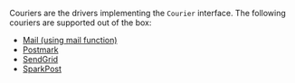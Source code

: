 Couriers are the drivers implementing the `Courier` interface. The following
couriers are supported out of the box:

* [Mail (using mail function)](/couriers/mail)
* [Postmark](/couriers/postmark)
* [SendGrid](/couriers/sendgrid)
* [SparkPost](/couriers/sparkpost)
